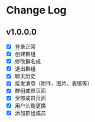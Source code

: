 # Change Log
## v1.0.0.0
- [x] 登录正常
- [x] 创建群组
- [x] 修改群名成
- [x] 退出群组
- [x] 聊天历史
- [x] 接发消息（附件、图片、表情等）  
- [x] 群组成员页面
- [x] 全部成员页面
- [x] 用户头像更换
- [x] 添加群组成员   
